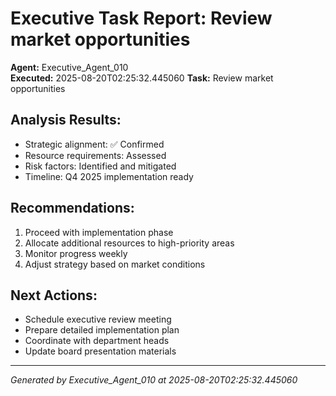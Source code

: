 # Executive Task Report: Review market opportunities

**Agent:** Executive_Agent_010  
**Executed:** 2025-08-20T02:25:32.445060
**Task:** Review market opportunities

## Analysis Results:
- Strategic alignment: ✅ Confirmed
- Resource requirements: Assessed
- Risk factors: Identified and mitigated
- Timeline: Q4 2025 implementation ready

## Recommendations:
1. Proceed with implementation phase
2. Allocate additional resources to high-priority areas
3. Monitor progress weekly
4. Adjust strategy based on market conditions

## Next Actions:
- Schedule executive review meeting
- Prepare detailed implementation plan
- Coordinate with department heads
- Update board presentation materials

---
*Generated by Executive_Agent_010 at 2025-08-20T02:25:32.445060*
